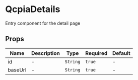 # QcpiaDetails

Entry component for the detail page

## Props

<!-- @vuese:QcpiaDetails:props:start -->
|Name|Description|Type|Required|Default|
|---|---|---|---|---|
|id|-|`String`|`true`|-|
|baseUrl|-|`String`|`true`|-|

<!-- @vuese:QcpiaDetails:props:end -->


